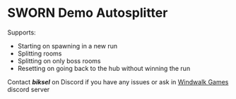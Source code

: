 # SWORN Demo Autosplitter
Supports: 
- Starting on spawning in a new run
- Splitting rooms
- Splitting on only boss rooms
- Resetting on going back to the hub without winning the run

Contact ***biksel*** on Discord if you have any issues or ask in [Windwalk Games](https://discord.gg/windwalk) discord server
